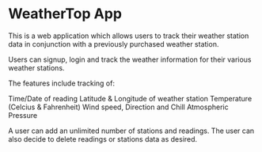 # WeatherTop App

This is a web application which allows users to track their weather station data in conjunction with a previously purchased weather station.

Users can signup, login and track the weather information for their various weather stations.

The features include tracking of:

Time/Date of reading
Latitude & Longitude of weather station
Temperature (Celcius & Fahrenheit)
Wind speed, Direction and Chill
Atmospheric Pressure

A user can add an unlimited number of stations and readings. The user can also decide to delete readings or stations data as desired.

